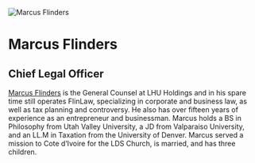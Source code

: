 ![Marcus Flinders](assets/marcus-flinders.png)
# Marcus Flinders
## Chief Legal Officer
[Marcus Flinders](http://www.linkedin.com/in/marcusflinders) is the General Counsel at LHU Holdings and in his spare time still operates FlinLaw, specializing in corporate and business law, as well as tax planning and controversy. He also has over fifteen years of experience as an entrepreneur and businessman. Marcus holds a BS in Philosophy from Utah Valley University, a JD from Valparaiso University, and an LL.M in Taxation from the University of Denver. Marcus served a mission to Cote d’Ivoire for the LDS Church, is married, and has three children.
